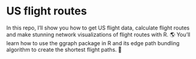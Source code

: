 # US flight routes
In this repo, I’ll show you how to get US flight data, calculate flight routes and make stunning network visualizations of flight routes with R. 🌎 You’ll learn how to use the ggraph package in R and its edge path bundling algorithm to create the shortest flight paths. 🛬
